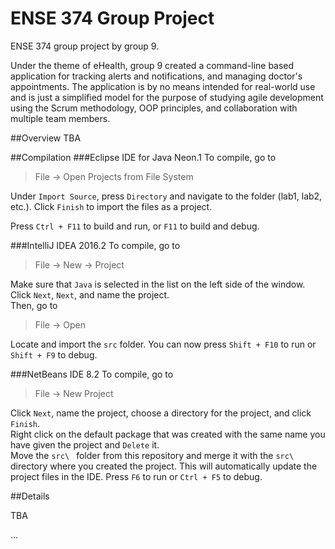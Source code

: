 # ENSE 374 Group Project
ENSE 374 group project by group 9.

Under the theme of eHealth, group 9 created a command-line based application for
tracking alerts and notifications, and managing doctor's appointments. The application is by no means intended for real-world use and is just a simplified model for the purpose of studying agile development using the Scrum methodology, OOP principles, and collaboration with multiple team members.

##Overview
TBA

##Compilation
###Eclipse IDE for Java Neon.1
To compile, go to
>File -> Open Projects from File System

Under `Import Source`, press `Directory` and navigate to the folder (lab1, 
lab2, etc.). Click `Finish` to import the files as a project.

Press `Ctrl + F11` to build and run, or `F11` to build and debug.

###IntelliJ IDEA 2016.2
To compile, go to  
>File -> New -> Project

Make sure that `Java` is selected in the list on the left side of the window.
Click `Next`, `Next`, and name the project.  
Then, go to 
>File -> Open

Locate and import the `src` folder. You can now press `Shift + F10` to run or
`Shift + F9` to debug.

###NetBeans IDE 8.2
To compile, go to
>File -> New Project  

Click `Next`, name the project, choose a directory for the project, and click 
`Finish`.  
Right click on the default package that was created with the same name you 
have given the project and `Delete` it.  
Move the `src\ ` folder from this repository and merge it with the `src\ ` 
directory where you created the project. This will automatically update the 
project files in the IDE. Press `F6` to run or `Ctrl + F5` to debug.

##Details

TBA  

...